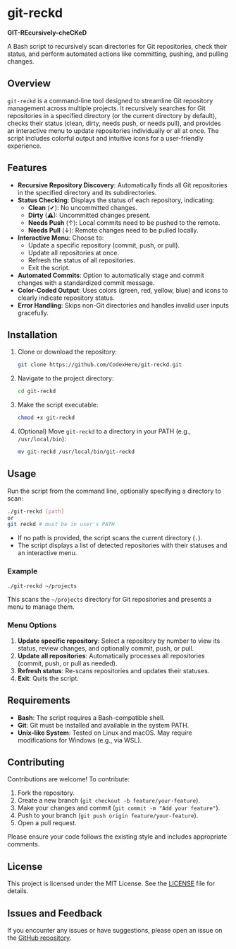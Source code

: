 # git-reckd

**GIT-REcursively-cheCKeD**

A Bash script to recursively scan directories for Git repositories, check their status, and perform automated actions like committing, pushing, and pulling changes.

## Overview

`git-reckd` is a command-line tool designed to streamline Git repository management across multiple projects. It recursively searches for Git repositories in a specified directory (or the current directory by default), checks their status (clean, dirty, needs push, or needs pull), and provides an interactive menu to update repositories individually or all at once. The script includes colorful output and intuitive icons for a user-friendly experience.

## Features

- **Recursive Repository Discovery**: Automatically finds all Git repositories in the specified directory and its subdirectories.
- **Status Checking**: Displays the status of each repository, indicating:
  - **Clean** (✔): No uncommitted changes.
  - **Dirty** (⚠): Uncommitted changes present.
  - **Needs Push** (↑): Local commits need to be pushed to the remote.
  - **Needs Pull** (↓): Remote changes need to be pulled locally.
- **Interactive Menu**: Choose to:
  - Update a specific repository (commit, push, or pull).
  - Update all repositories at once.
  - Refresh the status of all repositories.
  - Exit the script.
- **Automated Commits**: Option to automatically stage and commit changes with a standardized commit message.
- **Color-Coded Output**: Uses colors (green, red, yellow, blue) and icons to clearly indicate repository status.
- **Error Handling**: Skips non-Git directories and handles invalid user inputs gracefully.

## Installation

1. Clone or download the repository:
   ```bash
   git clone https://github.com/CodexHere/git-reckd.git
   ```
2. Navigate to the project directory:
   ```bash
   cd git-reckd
   ```
3. Make the script executable:
   ```bash
   chmod +x git-reckd
   ```
4. (Optional) Move `git-reckd` to a directory in your PATH (e.g., `/usr/local/bin`):
   ```bash
   mv git-reckd /usr/local/bin/git-reckd
   ```

## Usage

Run the script from the command line, optionally specifying a directory to scan:

```bash
./git-reckd [path]
or
git reckd # must be in user's PATH
```

- If no path is provided, the script scans the current directory (`.`).
- The script displays a list of detected repositories with their statuses and an interactive menu.

### Example

```bash
./git-reckd ~/projects
```

This scans the `~/projects` directory for Git repositories and presents a menu to manage them.

### Menu Options

1. **Update specific repository**: Select a repository by number to view its status, review changes, and optionally commit, push, or pull.
2. **Update all repositories**: Automatically processes all repositories (commit, push, or pull as needed).
3. **Refresh status**: Re-scans repositories and updates their statuses.
4. **Exit**: Quits the script.

## Requirements

- **Bash**: The script requires a Bash-compatible shell.
- **Git**: Git must be installed and available in the system PATH.
- **Unix-like System**: Tested on Linux and macOS. May require modifications for Windows (e.g., via WSL).

## Contributing

Contributions are welcome! To contribute:

1. Fork the repository.
2. Create a new branch (`git checkout -b feature/your-feature`).
3. Make your changes and commit (`git commit -m "Add your feature"`).
4. Push to your branch (`git push origin feature/your-feature`).
5. Open a pull request.

Please ensure your code follows the existing style and includes appropriate comments.

## License

This project is licensed under the MIT License. See the [LICENSE](LICENSE) file for details.

## Issues and Feedback

If you encounter any issues or have suggestions, please open an issue on the [GitHub repository](https://github.com/CodexHere/git-reckd/issues).